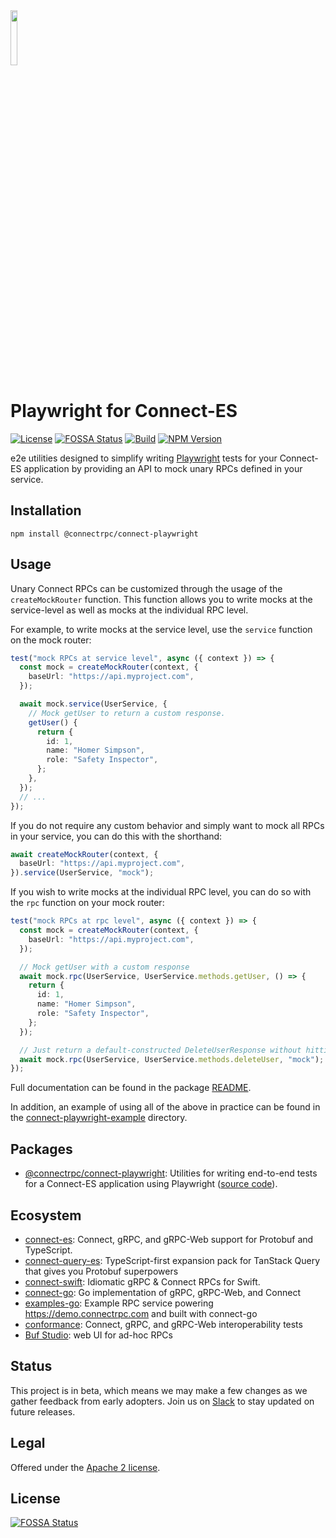<img src=".github/connect-logo.png" width="15%" />

Playwright for Connect-ES
============

[![License](https://img.shields.io/github/license/connectrpc/connect-playwright-es?color=blue)](./LICENSE) [![FOSSA Status](https://app.fossa.com/api/projects/git%2Bgithub.com%2Fconnectrpc%2Fconnect-playwright-es.svg?type=shield)](https://app.fossa.com/projects/git%2Bgithub.com%2Fconnectrpc%2Fconnect-playwright-es?ref=badge_shield)
 [![Build](https://github.com/connectrpc/connect-playwright-es/actions/workflows/ci.yaml/badge.svg?branch=main)](https://github.com/connectrpc/connect-playwright-es/actions/workflows/ci.yaml) [![NPM Version](https://img.shields.io/npm/v/@connectrpc/connect-playwright/latest?color=green&label=%40connectrpc%2Fconnect-playwright)](https://www.npmjs.com/package/@connectrpc/connect-playwright) 

e2e utilities designed to simplify writing [Playwright](https://playwright.dev) tests for your Connect-ES application by providing
an API to mock unary RPCs defined in your service.

## Installation

```
npm install @connectrpc/connect-playwright
```

## Usage

Unary Connect RPCs can be customized through the usage of the `createMockRouter` function. This function allows you to
write mocks at the service-level as well as mocks at the individual RPC level.

For example, to write mocks at the service level, use the `service` function on the mock router:

```typescript
test("mock RPCs at service level", async ({ context }) => {
  const mock = createMockRouter(context, {
    baseUrl: "https://api.myproject.com",
  });

  await mock.service(UserService, {
    // Mock getUser to return a custom response.
    getUser() {
      return {
        id: 1,
        name: "Homer Simpson",
        role: "Safety Inspector",
      };
    },
  });
  // ...
});
```

If you do not require any custom behavior and simply want to mock all RPCs in your service, you can do this with
the shorthand:

```typescript
await createMockRouter(context, {
  baseUrl: "https://api.myproject.com",
}).service(UserService, "mock");
```

If you wish to write mocks at the individual RPC level, you can do so with the `rpc` function on your mock router:

```typescript
test("mock RPCs at rpc level", async ({ context }) => {
  const mock = createMockRouter(context, {
    baseUrl: "https://api.myproject.com",
  });

  // Mock getUser with a custom response
  await mock.rpc(UserService, UserService.methods.getUser, () => {
    return {
      id: 1,
      name: "Homer Simpson",
      role: "Safety Inspector",
    };
  });

  // Just return a default-constructed DeleteUserResponse without hitting the actual RPC.
  await mock.rpc(UserService, UserService.methods.deleteUser, "mock");
});
```

Full documentation can be found in the package [README](packages/connect-playwright).

In addition, an example of using all of the above in practice can be found in the [connect-playwright-example](https://github.com/connectrpc/connect-playwright-es/tree/main/packages/connect-playwright-example)
directory.

## Packages

- [@connectrpc/connect-playwright](https://www.npmjs.com/package/@connectrpc/connect-playwright):
  Utilities for writing end-to-end tests for a Connect-ES application using Playwright ([source code](packages/connect-playwright)).

## Ecosystem

* [connect-es](https://github.com/connectrpc/connect-es):
  Connect, gRPC, and gRPC-Web support for Protobuf and TypeScript.
* [connect-query-es](https://github.com/connectrpc/connect-query-es):
  TypeScript-first expansion pack for TanStack Query that gives you Protobuf superpowers
* [connect-swift](https://github.com/connectrpc/connect-swift):
  Idiomatic gRPC & Connect RPCs for Swift.
* [connect-go](https://github.com/connectrpc/connect-go):
  Go implementation of gRPC, gRPC-Web, and Connect
* [examples-go](https://github.com/connectrpc/examples-go):
  Example RPC service powering https://demo.connectrpc.com and built with connect-go
* [conformance](https://github.com/connectrpc/conformance):
  Connect, gRPC, and gRPC-Web interoperability tests
* [Buf Studio](https://buf.build/studio): web UI for ad-hoc RPCs

## Status

This project is in beta, which means we may make a few changes as we gather feedback from early adopters.
Join us on [Slack](https://buf.build/links/slack) to stay updated on future releases.

## Legal

Offered under the [Apache 2 license](./LICENSE).


## License
[![FOSSA Status](https://app.fossa.com/api/projects/git%2Bgithub.com%2Fconnectrpc%2Fconnect-playwright-es.svg?type=large)](https://app.fossa.com/projects/git%2Bgithub.com%2Fconnectrpc%2Fconnect-playwright-es?ref=badge_large)